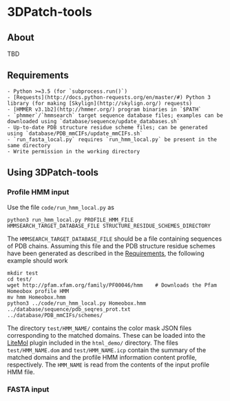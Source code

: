 # 3DPatch-tools

## About

TBD

## Requirements

    - Python >=3.5 (for `subprocess.run()`)
    - [Requests](http://docs.python-requests.org/en/master/#) Python 3 library (for making [Skylign](http://skylign.org/) requests)
    - [HMMER v3.1b2](http://hmmer.org/) program binaries in `$PATH`
    - `phmmer`/`hmmsearch` target sequence database files; examples can be downloaded using `database/sequence/update_databases.sh`
    - Up-to-date PDB structure residue scheme files; can be generated using `database/PDB_mmCIFs/update_mmCIFs.sh`
    - `run_fasta_local.py` requires `run_hmm_local.py` be present in the same directory
    - Write permission in the working directory

## Using 3DPatch-tools

### Profile HMM input

Use the file `code/run_hmm_local.py` as

    python3 run_hmm_local.py PROFILE_HMM_FILE HMMSEARCH_TARGET_DATABASE_FILE STRUCTURE_RESIDUE_SCHEMES_DIRECTORY

The `HMMSEARCH_TARGET_DATABASE_FILE` should be a file containing sequences of PDB chains. Assuming this file and the PDB structure residue schemes have been generated as described in the [Requirements](#requirements), the following example should work

    mkdir test
    cd test/
    wget http://pfam.xfam.org/family/PF00046/hmm    # Downloads the Pfam Homeobox profile HMM
    mv hmm Homeobox.hmm
    python3 ../code/run_hmm_local.py Homeobox.hmm ../database/sequence/pdb_seqres_prot.txt ../database/PDB_mmCIFs/schemes/

The directory `test/HMM_NAME/` contains the color mask JSON files corresponding to the matched domains. These can be loaded into the [LiteMol](https://webchemdev.ncbr.muni.cz/LiteMol/) plugin included in the `html_demo/` directory. The files `test/HMM_NAME.dom` and `test/HMM_NAME.icp` contain the summary of the matched domains and the profile HMM information content profile, respectively. The `HMM_NAME` is read from the contents of the input profile HMM file.

### FASTA input
